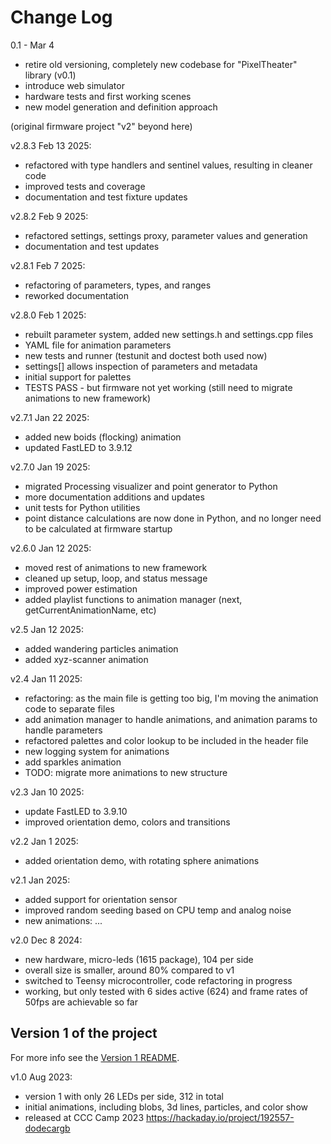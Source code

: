 # Change Log

0.1 - Mar 4
- retire old versioning, completely new codebase for "PixelTheater" library (v0.1)
- introduce web simulator
- hardware tests and first working scenes
- new model generation and definition approach

(original firmware project "v2" beyond here)

v2.8.3 Feb 13 2025:

- refactored with type handlers and sentinel values, resulting in cleaner code
- improved tests and coverage
- documentation and test fixture updates

v2.8.2 Feb 9 2025:

- refactored settings, settings proxy, parameter values and generation
- documentation and test updates

v2.8.1 Feb 7 2025:

- refactoring of parameters, types, and ranges
- reworked documentation

v2.8.0 Feb 1 2025:

- rebuilt parameter system, added new settings.h and settings.cpp files
- YAML file for animation parameters
- new tests and runner (testunit and doctest both used now)
- settings[] allows inspection of parameters and metadata
- initial support for palettes
- TESTS PASS - but firmware not yet working (still need to migrate animations to new framework)

v2.7.1 Jan 22 2025:

- added new boids (flocking) animation
- updated FastLED to 3.9.12

v2.7.0 Jan 19 2025:

- migrated Processing visualizer and point generator to Python
- more documentation additions and updates
- unit tests for Python utilities
- point distance calculations are now done in Python, and no longer need to be calculated at firmware startup

v2.6.0 Jan 12 2025:

- moved rest of animations to new framework
- cleaned up setup, loop, and status message
- improved power estimation
- added playlist functions to animation manager (next, getCurrentAnimationName, etc)

v2.5 Jan 12 2025:

- added wandering particles animation
- added xyz-scanner animation

v2.4 Jan 11 2025:

- refactoring: as the main file is getting too big, I'm moving the animation code to separate files
- add animation manager to handle animations, and animation params to handle parameters
- refactored palettes and color lookup to be included in the header file
- new logging system for animations
- add sparkles animation
- TODO: migrate more animations to new structure

v2.3 Jan 10 2025:

- update FastLED to 3.9.10
- improved orientation demo, colors and transitions

v2.2 Jan 1 2025:

- added orientation demo, with rotating sphere animations

v2.1 Jan 2025:

- added support for orientation sensor
- improved random seeding based on CPU temp and analog noise
- new animations: ...

v2.0 Dec 8 2024:

- new hardware, micro-leds (1615 package), 104 per side
- overall size is smaller, around 80% compared to v1
- switched to Teensy microcontroller, code refactoring in progress
- working, but only tested with 6 sides active (624) and frame rates of 50fps are achievable so far

## Version 1 of the project

For more info see the [Version 1 README](../Dodeca-V1-info.md).

v1.0 Aug 2023:

- version 1 with only 26 LEDs per side, 312 in total
- initial animations, including blobs, 3d lines, particles, and color show
- released at CCC Camp 2023 <https://hackaday.io/project/192557-dodecargb>
